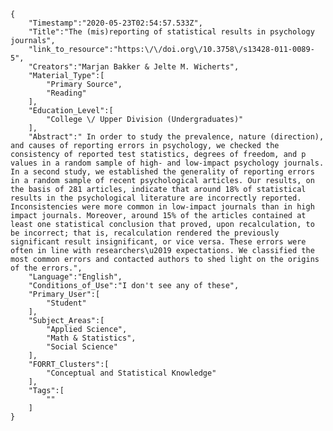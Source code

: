 
    {
        "Timestamp":"2020-05-23T02:54:57.533Z",
        "Title":"The (mis)reporting of statistical results in psychology journals",
        "link_to_resource":"https:\/\/doi.org\/10.3758\/s13428-011-0089-5",
        "Creators":"Marjan Bakker & Jelte M. Wicherts",
        "Material_Type":[
            "Primary Source",
            "Reading"
        ],
        "Education_Level":[
            "College \/ Upper Division (Undergraduates)"
        ],
        "Abstract":" In order to study the prevalence, nature (direction), and causes of reporting errors in psychology, we checked the consistency of reported test statistics, degrees of freedom, and p values in a random sample of high- and low-impact psychology journals. In a second study, we established the generality of reporting errors in a random sample of recent psychological articles. Our results, on the basis of 281 articles, indicate that around 18% of statistical results in the psychological literature are incorrectly reported. Inconsistencies were more common in low-impact journals than in high impact journals. Moreover, around 15% of the articles contained at least one statistical conclusion that proved, upon recalculation, to be incorrect; that is, recalculation rendered the previously significant result insignificant, or vice versa. These errors were often in line with researchers\u2019 expectations. We classified the most common errors and contacted authors to shed light on the origins of the errors.",
        "Language":"English",
        "Conditions_of_Use":"I don't see any of these",
        "Primary_User":[
            "Student"
        ],
        "Subject_Areas":[
            "Applied Science",
            "Math & Statistics",
            "Social Science"
        ],
        "FORRT_Clusters":[
            "Conceptual and Statistical Knowledge"
        ],
        "Tags":[
            ""
        ]
    }
